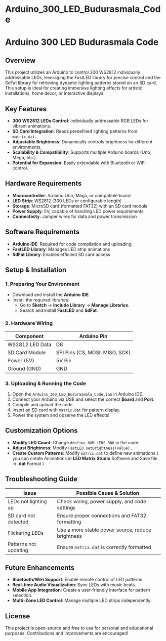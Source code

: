 # Arduino_300_LED_Budurasmala_Code
# Arduino 300 LED Budurasmala Code

## Overview
This project utilizes an Arduino to control 300 WS2812 individually addressable LEDs, leveraging the FastLED library for precise control and the SdFat library for retrieving dynamic lighting patterns stored on an SD card. This setup is ideal for creating immersive lighting effects for artistic installations, home decor, or interactive displays.

## Key Features
- **300 WS2812 LEDs Control**: Individually addressable RGB LEDs for vibrant animations.
- **SD Card Integration**: Reads predefined lighting patterns from `matrix.dat`.
- **Adjustable Brightness**: Dynamically controls brightness for different environments.
- **Scalability & Compatibility**: Supports multiple Arduino boards (Uno, Mega, etc.).
- **Potential for Expansion**: Easily extendable with Bluetooth or WiFi control.

## Hardware Requirements
- **Microcontroller**: Arduino Uno, Mega, or compatible board
- **LED Strip**: WS2812 (300 LEDs or configurable length)
- **Storage**: MicroSD card (formatted FAT32) with an SD card module
- **Power Supply**: 5V, capable of handling LED power requirements
- **Connectivity**: Jumper wires for data and power transmission

## Software Requirements
- **Arduino IDE**: Required for code compilation and uploading
- **FastLED Library**: Manages LED strip animations
- **SdFat Library**: Enables efficient SD card access

## Setup & Installation
### 1. Preparing Your Environment
- Download and install the **Arduino IDE**.
- Install the required libraries:
  - Go to **Sketch** → **Include Library** → **Manage Libraries**.
  - Search and install **FastLED** and **SdFat**.

### 2. Hardware Wiring
| Component         | Arduino Pin |
|------------------|------------|
| WS2812 LED Data  | D8         |
| SD Card Module   | SPI Pins (CS, MOSI, MISO, SCK) |
| Power (5V)       | 5V Pin     |
| Ground (GND)     | GND        |

### 3. Uploading & Running the Code
1. Open the `Arduino_300_LED_Budurasmala_Code.ino` in Arduino IDE.
2. Connect your Arduino via USB and select the correct **Board** and **Port**.
3. Compile and upload the code.
4. Insert an SD card with `matrix.dat` for pattern display.
5. Power the system and observe the LED effects!

## Customization Options
- **Modify LED Count**: Change `#define NUM_LEDS 300` in the code.
- **Adjust Brightness**: Modify `FastLED.setBrightness(value);`.
- **Create Custom Patterns**: Modify `matrix.dat` to define new animations.( you can create Animations in **LED Matrix Studio** Softwere and Save file in **.dat** Format )


## Troubleshooting Guide
| Issue                        | Possible Cause & Solution |
|------------------------------|---------------------------|
| LEDs not lighting up         | Check wiring, power supply, and code settings |
| SD card not detected         | Ensure proper connections and FAT32 formatting |
| Flickering LEDs              | Use a more stable power source, reduce brightness |
| Patterns not updating        | Ensure `matrix.dat` is correctly formatted |

## Future Enhancements
- **Bluetooth/WiFi Support**: Enable remote control of LED patterns.
- **Real-time Audio Visualization**: Sync LEDs with music beats.
- **Mobile App Integration**: Create a user-friendly interface for pattern selection.
- **Multi-Zone LED Control**: Manage multiple LED strips independently.

## License
This project is open-source and free to use for personal and educational purposes. Contributions and improvements are encouraged!

